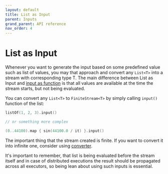 ```yaml
---
layout: default
title: List as Input
parent: Inputs
grand_parent: API reference
nav_order: 4
---
```

List as Input
========
<!-- START doctoc generated TOC please keep comment here to allow auto update -->
<!-- DON'T EDIT THIS SECTION, INSTEAD RE-RUN doctoc TO UPDATE -->
<!-- END doctoc generated TOC please keep comment here to allow auto update -->

Whenever you want to generate the input based on some predefined value such as list of values, you may that approach and convert any `List<T>` into a stream with corresponding type T. The main difference between List as Input and [input as function](function-as-input.md) is that all values are available at the time the stream starts, but not being evaluated.

You can convert any `List<T>` to `FiniteStream<T>` by simply calling `input()` function of the list:

```kotlin
listOf(1, 2, 3).input()

// or something more complex

(0..44100).map { sin(44100.0 / it) }.input()
```

The important thing that the stream created is finite. If you want to convert it into infinite one, consider using [converter](finite-converters.md).

It's important to remember, that list is being evaluated before the stream itself and in case of distributed executions the result should be propagated across all executors, so being lean about using such inputs is essential.